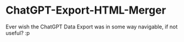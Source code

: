 # ChatGPT-Export-HTML-Merger
Ever wish the ChatGPT Data Export was in some way navigable, if not useful? :p
